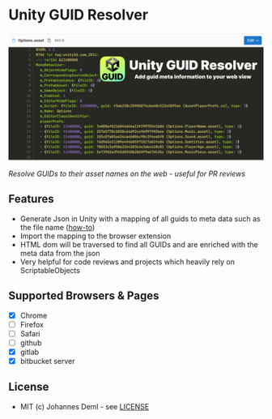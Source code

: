 # Unity GUID Resolver

![Logo](./docs/preview.png)

*Resolve GUIDs to their asset names on the web - useful for PR reviews* 

## Features

* Generate Json in Unity with a mapping of all guids to meta data such as the file name ([how-to](./unity/README.md))
* Import the mapping to the browser extension
* HTML dom will be traversed to find all GUIDs and are enriched with the meta data from the json
* Very helpful for code reviews and projects which heavily rely on ScriptableObjects

## Supported Browsers & Pages

- [x] Chrome
- [ ] Firefox
- [ ] Safari
- [ ] github
- [x] gitlab
- [x] bitbucket server

## License

* MIT (c) Johannes Deml - see [LICENSE](./LICENSE.md)
